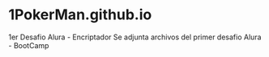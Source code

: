 # 1PokerMan.github.io
1er Desafio Alura - Encriptador
Se adjunta archivos del primer desafio Alura - BootCamp
